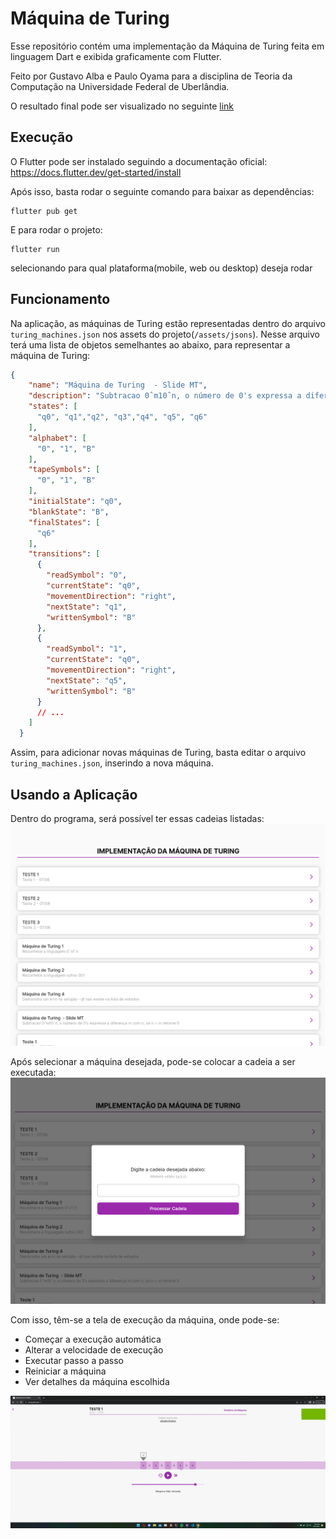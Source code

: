 # Máquina de Turing
Esse repositório contém uma implementação da Máquina de Turing feita em linguagem Dart e exibida graficamente com Flutter.

Feito por Gustavo Alba e Paulo Oyama para a disciplina de Teoria da Computação na Universidade Federal de Uberlândia.

O resultado final pode ser visualizado no seguinte [link](https://turing.alba.dev)

## Execução
O Flutter pode ser instalado seguindo a documentação oficial: https://docs.flutter.dev/get-started/install

Após isso, basta rodar o seguinte comando para baixar as dependências:
```
flutter pub get
```

E para rodar o projeto:
```
flutter run
```
selecionando para qual plataforma(mobile, web ou desktop) deseja rodar

## Funcionamento
Na aplicação, as máquinas de Turing estão representadas dentro do arquivo `turing_machines.json` nos assets do projeto(`/assets/jsons`). Nesse arquivo terá uma lista de objetos semelhantes ao abaixo, para representar a máquina de Turing:
```json
{
    "name": "Máquina de Turing  - Slide MT",
    "description": "Subtracao 0ˆm10ˆn, o número de 0's expressa a diferença m com n, se n > m retorne 0",
    "states": [
      "q0", "q1","q2", "q3","q4", "q5", "q6"
    ],
    "alphabet": [
      "0", "1", "B"
    ],
    "tapeSymbols": [
      "0", "1", "B"
    ],
    "initialState": "q0",
    "blankState": "B",
    "finalStates": [
      "q6"
    ],
    "transitions": [
      {
        "readSymbol": "0",
        "currentState": "q0",
        "movementDirection": "right",
        "nextState": "q1",
        "writtenSymbol": "B"
      },
      {
        "readSymbol": "1",
        "currentState": "q0",
        "movementDirection": "right",
        "nextState": "q5",
        "writtenSymbol": "B"
      }
      // ...
    ]
  }
```

Assim, para adicionar novas máquinas de Turing, basta editar o arquivo `turing_machines.json`, inserindo a nova máquina.

## Usando a Aplicação

Dentro do programa, será possível ter essas cadeias listadas:
![Lista de Máquinas](/docs/machines_list.png)

Após selecionar a máquina desejada, pode-se colocar a cadeia a ser executada:
![Entrada da Cadeia](/docs/machine_input.png)

Com isso, têm-se a tela de execução da máquina, onde pode-se:
- Começar a execução automática
- Alterar a velocidade de execução
- Executar passo a passo
- Reiniciar a máquina
- Ver detalhes da máquina escolhida

![Execução de um Máquina](/docs/execution.gif)